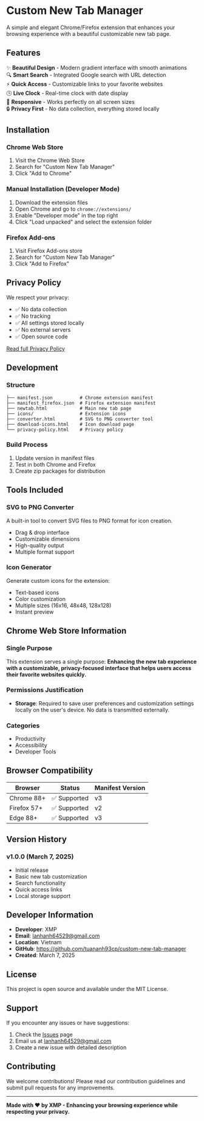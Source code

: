 # Custom New Tab Manager

A simple and elegant Chrome/Firefox extension that enhances your browsing experience with a beautiful customizable new tab page.

## Features

✨ **Beautiful Design** - Modern gradient interface with smooth animations  
🔍 **Smart Search** - Integrated Google search with URL detection  
⚡ **Quick Access** - Customizable links to your favorite websites  
🕒 **Live Clock** - Real-time clock with date display  
📱 **Responsive** - Works perfectly on all screen sizes  
🔒 **Privacy First** - No data collection, everything stored locally  

## Installation

### Chrome Web Store
1. Visit the Chrome Web Store
2. Search for "Custom New Tab Manager"
3. Click "Add to Chrome"

### Manual Installation (Developer Mode)
1. Download the extension files
2. Open Chrome and go to `chrome://extensions/`
3. Enable "Developer mode" in the top right
4. Click "Load unpacked" and select the extension folder

### Firefox Add-ons
1. Visit Firefox Add-ons store
2. Search for "Custom New Tab Manager"
3. Click "Add to Firefox"

## Privacy Policy

We respect your privacy:
- ✅ No data collection
- ✅ No tracking
- ✅ All settings stored locally
- ✅ No external servers
- ✅ Open source code

[Read full Privacy Policy](privacy-policy.html)

## Development

### Structure
```
├── manifest.json          # Chrome extension manifest
├── manifest_firefox.json  # Firefox extension manifest
├── newtab.html            # Main new tab page
├── icons/                 # Extension icons
├── converter.html         # SVG to PNG converter tool
├── download-icons.html    # Icon download page
└── privacy-policy.html    # Privacy policy
```

### Build Process
1. Update version in manifest files
2. Test in both Chrome and Firefox
3. Create zip packages for distribution

## Tools Included

### SVG to PNG Converter
A built-in tool to convert SVG files to PNG format for icon creation.
- Drag & drop interface
- Customizable dimensions
- High-quality output
- Multiple format support

### Icon Generator
Generate custom icons for the extension:
- Text-based icons
- Color customization
- Multiple sizes (16x16, 48x48, 128x128)
- Instant preview

## Chrome Web Store Information

### Single Purpose
This extension serves a single purpose: **Enhancing the new tab experience with a customizable, privacy-focused interface that helps users access their favorite websites quickly.**

### Permissions Justification
- **Storage**: Required to save user preferences and customization settings locally on the user's device. No data is transmitted externally.

### Categories
- Productivity
- Accessibility
- Developer Tools

## Browser Compatibility

| Browser | Status | Manifest Version |
|---------|---------|------------------|
| Chrome 88+ | ✅ Supported | v3 |
| Firefox 57+ | ✅ Supported | v2 |
| Edge 88+ | ✅ Supported | v3 |

## Version History

### v1.0.0 (March 7, 2025)
- Initial release
- Basic new tab customization
- Search functionality
- Quick access links
- Local storage support

## Developer Information

- **Developer**: XMP
- **Email**: lanhanh64529@gmail.com
- **Location**: Vietnam
- **GitHub**: https://github.com/tuananh93cp/custom-new-tab-manager
- **Created**: March 7, 2025

## License

This project is open source and available under the MIT License.

## Support

If you encounter any issues or have suggestions:
1. Check the [Issues](https://github.com/tuananh93cp/custom-new-tab-manager/issues) page
2. Email us at lanhanh64529@gmail.com
3. Create a new issue with detailed description

## Contributing

We welcome contributions! Please read our contribution guidelines and submit pull requests for any improvements.

---

**Made with ❤️ by XMP - Enhancing your browsing experience while respecting your privacy.** 